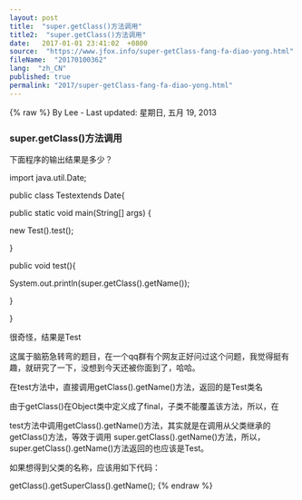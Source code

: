 ```yaml
---
layout: post
title:  "super.getClass()方法调用"
title2:  "super.getClass()方法调用"
date:   2017-01-01 23:41:02  +0800
source:  "https://www.jfox.info/super-getClass-fang-fa-diao-yong.html"
fileName:  "20170100362"
lang:  "zh_CN"
published: true
permalink: "2017/super-getClass-fang-fa-diao-yong.html"
---
```

{% raw %}
By Lee - Last updated: 星期日, 五月 19, 2013

### super.getClass()方法调用

下面程序的输出结果是多少？

import java.util.Date;

public class Testextends Date{

public static void main(String[] args) {

new Test().test();

}

public void test(){

System.out.println(super.getClass().getName());

}

}

很奇怪，结果是Test

这属于脑筋急转弯的题目，在一个qq群有个网友正好问过这个问题，我觉得挺有趣，就研究了一下，没想到今天还被你面到了，哈哈。

在test方法中，直接调用getClass().getName()方法，返回的是Test类名

由于getClass()在Object类中定义成了final，子类不能覆盖该方法，所以，在

test方法中调用getClass().getName()方法，其实就是在调用从父类继承的getClass()方法，等效于调用 super.getClass().getName()方法，所以，super.getClass().getName()方法返回的也应该是Test。

如果想得到父类的名称，应该用如下代码：

getClass().getSuperClass().getName();
{% endraw %}